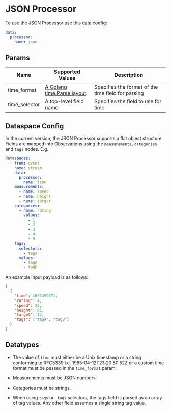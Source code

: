 # JSON Processor

To use the JSON Processor use this data config:

```yaml
data:
  processor:
    name: json
```

## Params

| Name          | Supported Values                                            | Description                                        |
| ------------- | ----------------------------------------------------------- | -------------------------------------------------- |
| time_format   | [A Golang time.Parse layout](https://pkg.go.dev/time#Parse) | Specifies the format of the time field for parsing |
| time_selector | A top-level field name                                      | Specifies the field to use for time                |

## Dataspace Config

In the current version, the JSON Processor supports a flat object structure. Fields are mapped into Observations using the `measurements`, `categories` and `tags` nodes. E.g.

```yaml
dataspaces:
  - from: event
    name: stream
    data:
      processor:
        name: json
    measurements:
      - name: speed
      - name: height
      - name: target
    categories:
      - name: rating
        values:
          - 1
          - 2
          - 3
          - 4
          - 5
    tags:
      selectors:
        - tags
      values:
        - tagA
        - tagB
```

An example input payload is as follows:

```json
[
  {
    "time": 1631499271,
    "rating": 4,
    "speed": 26,
    "height": 81,
    "target": 12,
    "tags": ["tagA", "tagB"]
  }
]
```

## Datatypes

- The value of `time` must either be a Unix timestamp or a string conforming to RFC3339 i.e. 1985-04-12T23:20:50.52Z or a custom time format must be passed in the `time_format` param.

- Measurements must be JSON numbers.

- Categories must be strings.

- When using `tags` or `_tags` selectors, the tags field is parsed as an array of tag values. Any other field assumes a single string tag value.

